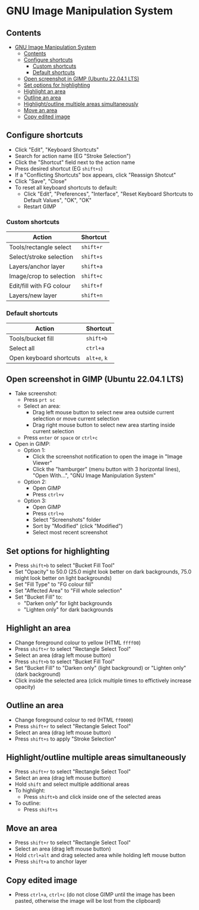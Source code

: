 # GNU Image Manipulation System

## Contents

- [GNU Image Manipulation System](#gnu-image-manipulation-system)
  - [Contents](#contents)
  - [Configure shortcuts](#configure-shortcuts)
    - [Custom shortcuts](#custom-shortcuts)
    - [Default shortcuts](#default-shortcuts)
  - [Open screenshot in GIMP (Ubuntu 22.04.1 LTS)](#open-screenshot-in-gimp-ubuntu-22041-lts)
  - [Set options for highlighting](#set-options-for-highlighting)
  - [Highlight an area](#highlight-an-area)
  - [Outline an area](#outline-an-area)
  - [Highlight/outline multiple areas simultaneously](#highlightoutline-multiple-areas-simultaneously)
  - [Move an area](#move-an-area)
  - [Copy edited image](#copy-edited-image)

## Configure shortcuts

- Click "Edit", "Keyboard Shortcuts"
- Search for action name (EG "Stroke Selection")
- Click the "Shortcut" field next to the action name
- Press desired shortcut (EG `shift+s`)
- If a "Conflicting Shortcuts" box appears, click "Reassign Shotcut"
- Click "Save", "Close"
- To reset all keyboard shortcuts to default:
  - Click "Edit", "Preferences", "Interface", "Reset Keyboard Shortcuts to Default Values", "OK", "OK"
  - Restart GIMP

### Custom shortcuts

Action                    | Shortcut
---                       | ---
Tools/rectangle select    | `shift+r`
Select/stroke selection   | `shift+s`
Layers/anchor layer       | `shift+a`
Image/crop to selection   | `shift+c`
Edit/fill with FG colour  | `shift+f`
Layers/new layer          | `shift+n`

### Default shortcuts

Action                    | Shortcut
---                       | ---
Tools/bucket fill         | `shift+b`
Select all                | `ctrl+a`
Open keyboard shortcuts   | `alt+e`, `k`

## Open screenshot in GIMP (Ubuntu 22.04.1 LTS)

- Take screenshot:
  - Press `prt sc`
  - Select an area:
    - Drag left mouse button to select new area outside current selection or move current selection
    - Drag right mouse button to select new area starting inside current selection
  - Press `enter` or `space` or `ctrl+c`
- Open in GIMP:
  - Option 1:
    - Click the screenshot notification to open the image in "Image Viewer"
    - Click the "hamburger" (menu button with 3 horizontal lines), "Open With...", "GNU Image Manipulation System"
  - Option 2:
    - Open GIMP
    - Press `ctrl+v`
  - Option 3:
    - Open GIMP
    - Press `ctrl+o`
    - Select "Screenshots" folder
    - Sort by "Modified" (click "Modified")
    - Select most recent screenshot

## Set options for highlighting

- Press `shift+b` to select "Bucket Fill Tool"
- Set "Opacity" to 50.0 (25.0 might look better on dark backgrounds, 75.0 might look better on light backgrounds)
- Set "Fill Type" to "FG colour fill"
- Set "Affected Area" to "Fill whole selection"
- Set "Bucket Fill" to:
  - "Darken only" for light backgrounds
  - "Lighten only" for dark backgrounds

## Highlight an area

- Change foreground colour to yellow (HTML `ffff00`)
- Press `shift+r` to select "Rectangle Select Tool"
- Select an area (drag left mouse button)
- Press `shift+b` to select "Bucket Fill Tool"
- Set "Bucket Fill" to "Darken only" (light background) or "Lighten only" (dark background)
- Click inside the selected area (click multiple times to effictively increase opacity)

## Outline an area

- Change foreground colour to red (HTML `ff0000`)
- Press `shift+r` to select "Rectangle Select Tool"
- Select an area (drag left mouse button)
- Press `shift+s` to apply "Stroke Selection"

## Highlight/outline multiple areas simultaneously

- Press `shift+r` to select "Rectangle Select Tool"
- Select an area (drag left mouse button)
- Hold `shift` and select multiple additional areas
- To highlight:
  - Press `shift+b` and click inside one of the selected areas
- To outline:
  - Press `shift+s`

## Move an area

- Press `shift+r` to select "Rectangle Select Tool"
- Select an area (drag left mouse button)
- Hold `ctrl+alt` and drag selected area while holding left mouse button
- Press `shift+a` to anchor layer

## Copy edited image

- Press `ctrl+a`, `ctrl+c` (do not close GIMP until the image has been pasted, otherwise the image will be lost from the clipboard)
